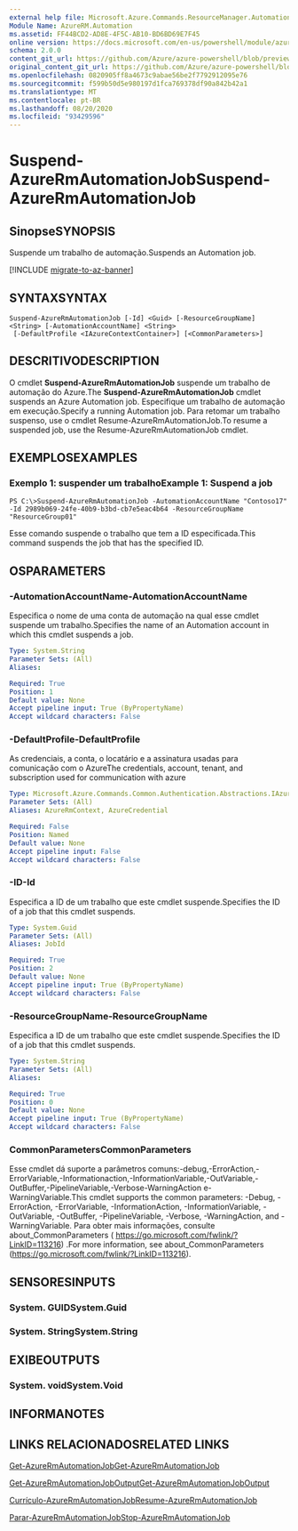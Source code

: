 ```yaml
---
external help file: Microsoft.Azure.Commands.ResourceManager.Automation.dll-Help.xml
Module Name: AzureRM.Automation
ms.assetid: FF44BCD2-AD8E-4F5C-AB10-BD6BD69E7F45
online version: https://docs.microsoft.com/en-us/powershell/module/azurerm.automation/suspend-azurermautomationjob
schema: 2.0.0
content_git_url: https://github.com/Azure/azure-powershell/blob/preview/src/ResourceManager/Automation/Commands.Automation/help/Suspend-AzureRMAutomationJob.md
original_content_git_url: https://github.com/Azure/azure-powershell/blob/preview/src/ResourceManager/Automation/Commands.Automation/help/Suspend-AzureRMAutomationJob.md
ms.openlocfilehash: 0820905ff8a4673c9abae56be2f7792912095e76
ms.sourcegitcommit: f599b50d5e980197d1fca769378df90a842b42a1
ms.translationtype: MT
ms.contentlocale: pt-BR
ms.lasthandoff: 08/20/2020
ms.locfileid: "93429596"
---
```

# <span data-ttu-id="936ce-101">Suspend-AzureRmAutomationJob</span><span class="sxs-lookup"><span data-stu-id="936ce-101">Suspend-AzureRmAutomationJob</span></span>

## <span data-ttu-id="936ce-102">Sinopse</span><span class="sxs-lookup"><span data-stu-id="936ce-102">SYNOPSIS</span></span>
<span data-ttu-id="936ce-103">Suspende um trabalho de automação.</span><span class="sxs-lookup"><span data-stu-id="936ce-103">Suspends an Automation job.</span></span>

[!INCLUDE [migrate-to-az-banner](../../includes/migrate-to-az-banner.md)]

## <span data-ttu-id="936ce-104">SYNTAX</span><span class="sxs-lookup"><span data-stu-id="936ce-104">SYNTAX</span></span>

```
Suspend-AzureRmAutomationJob [-Id] <Guid> [-ResourceGroupName] <String> [-AutomationAccountName] <String>
 [-DefaultProfile <IAzureContextContainer>] [<CommonParameters>]
```

## <span data-ttu-id="936ce-105">DESCRITIVO</span><span class="sxs-lookup"><span data-stu-id="936ce-105">DESCRIPTION</span></span>
<span data-ttu-id="936ce-106">O cmdlet **Suspend-AzureRmAutomationJob** suspende um trabalho de automação do Azure.</span><span class="sxs-lookup"><span data-stu-id="936ce-106">The **Suspend-AzureRmAutomationJob** cmdlet suspends an Azure Automation job.</span></span>
<span data-ttu-id="936ce-107">Especifique um trabalho de automação em execução.</span><span class="sxs-lookup"><span data-stu-id="936ce-107">Specify a running Automation job.</span></span>
<span data-ttu-id="936ce-108">Para retomar um trabalho suspenso, use o cmdlet Resume-AzureRmAutomationJob.</span><span class="sxs-lookup"><span data-stu-id="936ce-108">To resume a suspended job, use the Resume-AzureRmAutomationJob cmdlet.</span></span>

## <span data-ttu-id="936ce-109">EXEMPLOS</span><span class="sxs-lookup"><span data-stu-id="936ce-109">EXAMPLES</span></span>

### <span data-ttu-id="936ce-110">Exemplo 1: suspender um trabalho</span><span class="sxs-lookup"><span data-stu-id="936ce-110">Example 1: Suspend a job</span></span>
```
PS C:\>Suspend-AzureRmAutomationJob -AutomationAccountName "Contoso17" -Id 2989b069-24fe-40b9-b3bd-cb7e5eac4b64 -ResourceGroupName "ResourceGroup01"
```

<span data-ttu-id="936ce-111">Esse comando suspende o trabalho que tem a ID especificada.</span><span class="sxs-lookup"><span data-stu-id="936ce-111">This command suspends the job that has the specified ID.</span></span>

## <span data-ttu-id="936ce-112">OS</span><span class="sxs-lookup"><span data-stu-id="936ce-112">PARAMETERS</span></span>

### <span data-ttu-id="936ce-113">-AutomationAccountName</span><span class="sxs-lookup"><span data-stu-id="936ce-113">-AutomationAccountName</span></span>
<span data-ttu-id="936ce-114">Especifica o nome de uma conta de automação na qual esse cmdlet suspende um trabalho.</span><span class="sxs-lookup"><span data-stu-id="936ce-114">Specifies the name of an Automation account in which this cmdlet suspends a job.</span></span>

```yaml
Type: System.String
Parameter Sets: (All)
Aliases:

Required: True
Position: 1
Default value: None
Accept pipeline input: True (ByPropertyName)
Accept wildcard characters: False
```

### <span data-ttu-id="936ce-115">-DefaultProfile</span><span class="sxs-lookup"><span data-stu-id="936ce-115">-DefaultProfile</span></span>
<span data-ttu-id="936ce-116">As credenciais, a conta, o locatário e a assinatura usadas para comunicação com o Azure</span><span class="sxs-lookup"><span data-stu-id="936ce-116">The credentials, account, tenant, and subscription used for communication with azure</span></span>

```yaml
Type: Microsoft.Azure.Commands.Common.Authentication.Abstractions.IAzureContextContainer
Parameter Sets: (All)
Aliases: AzureRmContext, AzureCredential

Required: False
Position: Named
Default value: None
Accept pipeline input: False
Accept wildcard characters: False
```

### <span data-ttu-id="936ce-117">-ID</span><span class="sxs-lookup"><span data-stu-id="936ce-117">-Id</span></span>
<span data-ttu-id="936ce-118">Especifica a ID de um trabalho que este cmdlet suspende.</span><span class="sxs-lookup"><span data-stu-id="936ce-118">Specifies the ID of a job that this cmdlet suspends.</span></span>

```yaml
Type: System.Guid
Parameter Sets: (All)
Aliases: JobId

Required: True
Position: 2
Default value: None
Accept pipeline input: True (ByPropertyName)
Accept wildcard characters: False
```

### <span data-ttu-id="936ce-119">-ResourceGroupName</span><span class="sxs-lookup"><span data-stu-id="936ce-119">-ResourceGroupName</span></span>
<span data-ttu-id="936ce-120">Especifica a ID de um trabalho que este cmdlet suspende.</span><span class="sxs-lookup"><span data-stu-id="936ce-120">Specifies the ID of a job that this cmdlet suspends.</span></span>

```yaml
Type: System.String
Parameter Sets: (All)
Aliases:

Required: True
Position: 0
Default value: None
Accept pipeline input: True (ByPropertyName)
Accept wildcard characters: False
```

### <span data-ttu-id="936ce-121">CommonParameters</span><span class="sxs-lookup"><span data-stu-id="936ce-121">CommonParameters</span></span>
<span data-ttu-id="936ce-122">Esse cmdlet dá suporte a parâmetros comuns:-debug,-ErrorAction,-ErrorVariable,-Informationaction,-InformationVariable,-OutVariable,-OutBuffer,-PipelineVariable,-Verbose-WarningAction e-WarningVariable.</span><span class="sxs-lookup"><span data-stu-id="936ce-122">This cmdlet supports the common parameters: -Debug, -ErrorAction, -ErrorVariable, -InformationAction, -InformationVariable, -OutVariable, -OutBuffer, -PipelineVariable, -Verbose, -WarningAction, and -WarningVariable.</span></span> <span data-ttu-id="936ce-123">Para obter mais informações, consulte about_CommonParameters ( https://go.microsoft.com/fwlink/?LinkID=113216) .</span><span class="sxs-lookup"><span data-stu-id="936ce-123">For more information, see about_CommonParameters (https://go.microsoft.com/fwlink/?LinkID=113216).</span></span>

## <span data-ttu-id="936ce-124">SENSORES</span><span class="sxs-lookup"><span data-stu-id="936ce-124">INPUTS</span></span>

### <span data-ttu-id="936ce-125">System. GUID</span><span class="sxs-lookup"><span data-stu-id="936ce-125">System.Guid</span></span>

### <span data-ttu-id="936ce-126">System. String</span><span class="sxs-lookup"><span data-stu-id="936ce-126">System.String</span></span>

## <span data-ttu-id="936ce-127">EXIBE</span><span class="sxs-lookup"><span data-stu-id="936ce-127">OUTPUTS</span></span>

### <span data-ttu-id="936ce-128">System. void</span><span class="sxs-lookup"><span data-stu-id="936ce-128">System.Void</span></span>

## <span data-ttu-id="936ce-129">INFORMA</span><span class="sxs-lookup"><span data-stu-id="936ce-129">NOTES</span></span>

## <span data-ttu-id="936ce-130">LINKS RELACIONADOS</span><span class="sxs-lookup"><span data-stu-id="936ce-130">RELATED LINKS</span></span>

[<span data-ttu-id="936ce-131">Get-AzureRmAutomationJob</span><span class="sxs-lookup"><span data-stu-id="936ce-131">Get-AzureRmAutomationJob</span></span>](./Get-AzureRMAutomationJob.md)

[<span data-ttu-id="936ce-132">Get-AzureRmAutomationJobOutput</span><span class="sxs-lookup"><span data-stu-id="936ce-132">Get-AzureRmAutomationJobOutput</span></span>](./Get-AzureRMAutomationJobOutput.md)

[<span data-ttu-id="936ce-133">Currículo-AzureRmAutomationJob</span><span class="sxs-lookup"><span data-stu-id="936ce-133">Resume-AzureRmAutomationJob</span></span>](./Resume-AzureRMAutomationJob.md)

[<span data-ttu-id="936ce-134">Parar-AzureRmAutomationJob</span><span class="sxs-lookup"><span data-stu-id="936ce-134">Stop-AzureRmAutomationJob</span></span>](./Stop-AzureRMAutomationJob.md)


